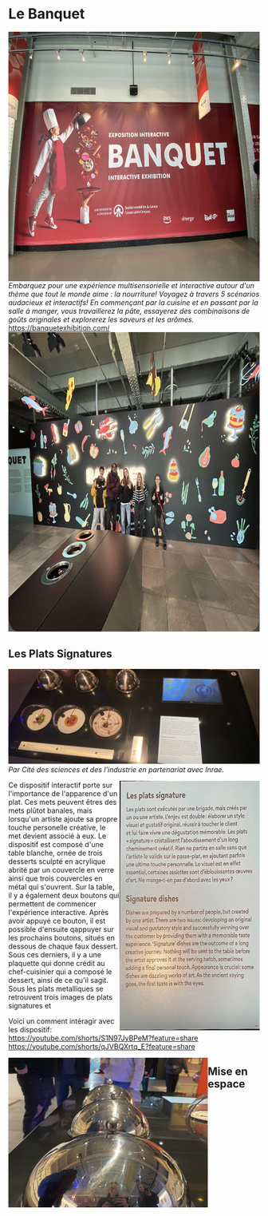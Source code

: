 # Le Banquet



<img src="affiche_entree.jfif" width="700" height="500" align=right>  *Embarquez pour une expérience multisensorielle et interactive autour d'un thème que tout le monde aime : la nourriture!
Voyagez à travers 5 scénarios audacieux et interactifs!
En commençant par la cuisine et en passant par la salle à manger, vous travaillerez la pâte, essayerez des combinaisons de goûts originales et explorerez les saveurs et les arômes.* https://banquetexhibition.com/
<img src="devant_banquet.jfif" width="800" height="600">

## **Les Plats Signatures**
![ensemble](ensemble_Les_Plats_Signatures.png)  *Par Cité des sciences et des l'industrie en partenariat avec Inrae.*

<img src="LPS_description.png"  height=500 align=right>




Ce dispositif interactif porte sur l'importance de l'apparence d'un plat. Ces mets peuvent êtres des mets plûtot banales, mais lorsqu'un artiste ajoute sa propre touche personelle créative, le met devient associé à eux. 
Le dispositif est composé d'une table blanche, ornée de trois desserts sculpté en acrylique abrité par un couvercle en verre ainsi que trois couvercles en métal qui s'ouvrent. Sur la table, il y a également deux boutons qui permettent de commencer l'expérience interactive. Après avoir appuyé ce bouton,
il est possible d'ensuite qappuyer sur les prochains boutons, situés en dessous de chaque faux dessert. Sous ces derniers, il y a une plaquette qui donne crédit au chef-cuisinier qui a composé le dessert, ainsi de ce qu'il sagit. Sous les plats metalliques se retrouvent trois images de plats signatures et 









Voici un comment intéragir avec les dispositif: https://youtube.com/shorts/S1N97JyBPeM?feature=share 
https://youtube.com/shorts/qJVBQXrtq_E?feature=share





<img src="3_Plateaux.png" align=left height=300 width=400>


## Mise en espace ##












                                  



